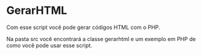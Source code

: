 # GerarHTML

Com esse script você pode gerar códigos HTML com o PHP.

Na pasta src você encontrará a classe gerarhtml e um exemplo em PHP de como você pode usar esse script.
